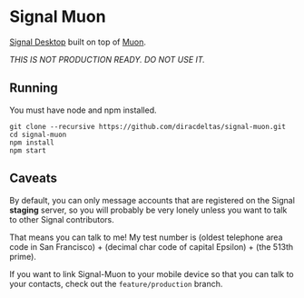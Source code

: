 # Signal Muon

[Signal Desktop](https://github.com/WhisperSystems/Signal-Desktop) built on top
of [Muon](https://github.com/Brave/muon).

*THIS IS NOT PRODUCTION READY. DO NOT USE IT.*

## Running

You must have node and npm installed.

```
git clone --recursive https://github.com/diracdeltas/signal-muon.git
cd signal-muon
npm install
npm start
```

## Caveats

By default, you can only message accounts that are registered on the Signal **staging**
server, so you will probably be very lonely unless you want to talk to other
Signal contributors.

That means you can talk to me! My test number is (oldest
telephone area code in San Francisco) + (decimal char code of capital Epsilon) + (the 513th prime).

If you want to link Signal-Muon to your mobile device so that you can talk
to your contacts, check out the `feature/production` branch.
